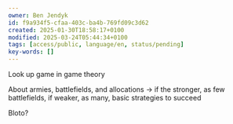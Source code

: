 ```yaml
---
owner: Ben Jendyk
id: f9a934f5-cfaa-403c-ba4b-769fd09c3d62
created: 2025-01-30T18:58:17+0100
modified: 2025-03-24T05:44:34+0100
tags: [access/public, language/en, status/pending]
key-words: []
---
```


Look up game in game theory

About armies, battlefields, and allocations
-> if the stronger, as few battlefields, if weaker, as many, basic strategies to succeed

Bloto?